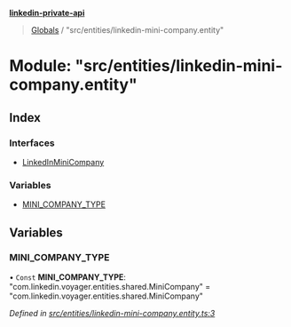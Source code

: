 **[linkedin-private-api](../README.md)**

> [Globals](../globals.md) / "src/entities/linkedin-mini-company.entity"

# Module: "src/entities/linkedin-mini-company.entity"

## Index

### Interfaces

* [LinkedInMiniCompany](../interfaces/_src_entities_linkedin_mini_company_entity_.linkedinminicompany.md)

### Variables

* [MINI\_COMPANY\_TYPE](_src_entities_linkedin_mini_company_entity_.md#mini_company_type)

## Variables

### MINI\_COMPANY\_TYPE

• `Const` **MINI\_COMPANY\_TYPE**: \"com.linkedin.voyager.entities.shared.MiniCompany\" = "com.linkedin.voyager.entities.shared.MiniCompany"

*Defined in [src/entities/linkedin-mini-company.entity.ts:3](https://github.com/dmitriy-qua/linkedin-private-api/blob/0548fcd/src/entities/linkedin-mini-company.entity.ts#L3)*
